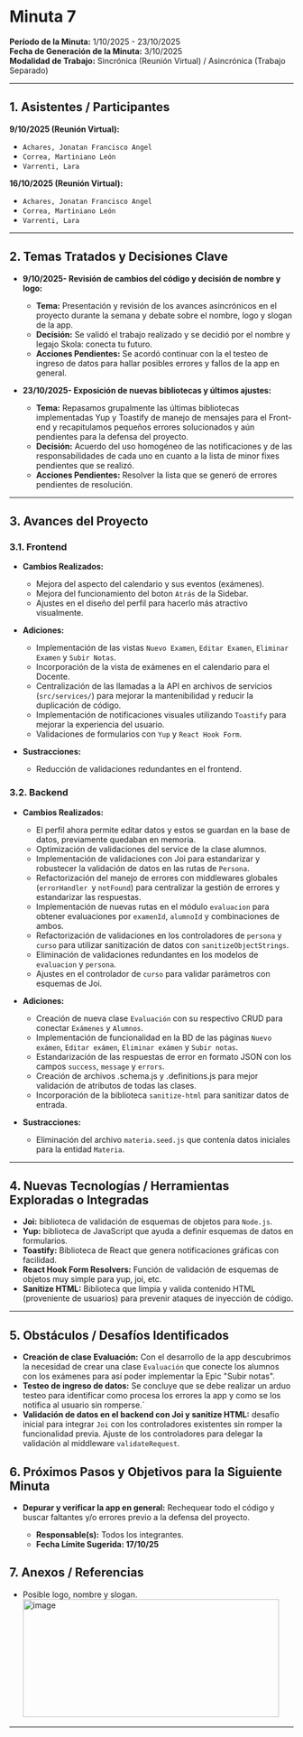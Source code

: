 # Minuta 7

**Período de la Minuta:** 1/10/2025 - 23/10/2025  
**Fecha de Generación de la Minuta:** 3/10/2025  
**Modalidad de Trabajo:** Sincrónica (Reunión Virtual) / Asincrónica (Trabajo Separado)

---

## 1. Asistentes / Participantes

**9/10/2025 (Reunión Virtual):**

- `Achares, Jonatan Francisco Angel`
- `Correa, Martiniano León`
- `Varrenti, Lara`

**16/10/2025 (Reunión Virtual):**

- `Achares, Jonatan Francisco Angel`
- `Correa, Martiniano León`
- `Varrenti, Lara`

---

## 2. Temas Tratados y Decisiones Clave

- **9/10/2025- Revisión de cambios del código y decisión de nombre y logo:**

  - **Tema:** Presentación y revisión de los avances asincrónicos en el proyecto durante la semana y debate sobre el nombre, logo y slogan de la app.
  - **Decisión:** Se validó el trabajo realizado y se decidió por el nombre y legajo Skola: conecta tu futuro.
  - **Acciones Pendientes:** Se acordó continuar con la el testeo de ingreso de datos para hallar posibles errores y fallos de la app en general.

- **23/10/2025- Exposición de nuevas bibliotecas y últimos ajustes:**

  - **Tema:** Repasamos grupalmente las últimas bibliotecas implementadas Yup y Toastify de manejo de mensajes para el Front-end y recapitulamos pequeños errores solucionados y aún pendientes para la defensa del proyecto.
  - **Decisión:** Acuerdo del uso homogéneo de las notificaciones y de las responsabilidades de cada uno en cuanto a la lista de minor fixes pendientes que se realizó.
  - **Acciones Pendientes:** Resolver la lista que se generó de errores pendientes de resolución.

---

## 3. Avances del Proyecto

### 3.1. Frontend

- **Cambios Realizados:**

  - Mejora del aspecto del calendario y sus eventos (exámenes).
  - Mejora del funcionamiento del boton `Atrás` de la Sidebar.
  - Ajustes en el diseño del perfil para hacerlo más atractivo visualmente.

- **Adiciones:**

  - Implementación de las vistas `Nuevo Examen`, `Editar Examen`, `Eliminar Examen` y `Subir Notas`.
  - Incorporación de la vista de exámenes en el calendario para el Docente.
  - Centralización de las llamadas a la API en archivos de servicios (`src/services/`) para mejorar la mantenibilidad y reducir la duplicación de código.
  - Implementación de notificaciones visuales utilizando `Toastify` para mejorar la experiencia del usuario.
  - Validaciones de formularios con `Yup` y `React Hook Form`.

- **Sustracciones:**
  - Reducción de validaciones redundantes en el frontend.

### 3.2. Backend

- **Cambios Realizados:**

  - El perfil ahora permite editar datos y estos se guardan en la base de datos, previamente quedaban en memoria.
  - Optimización de validaciones del service de la clase alumnos.
  - Implementación de validaciones con Joi para estandarizar y robustecer la validación de datos en las rutas de `Persona`.
  - Refactorización del manejo de errores con middlewares globales (`errorHandler `y `notFound`) para centralizar la gestión de errores y estandarizar las respuestas.
  - Implementación de nuevas rutas en el módulo `evaluacion` para obtener evaluaciones por `examenId`, `alumnoId` y combinaciones de ambos.
  - Refactorización de validaciones en los controladores de `persona` y `curso` para utilizar sanitización de datos con `sanitizeObjectStrings`.
  - Eliminación de validaciones redundantes en los modelos de `evaluacion` y `persona`.
  - Ajustes en el controlador de `curso` para validar parámetros con esquemas de Joi.

- **Adiciones:**

  - Creación de nueva clase `Evaluación` con su respectivo CRUD para conectar `Exámenes` y `Alumnos`.
  - Implementación de funcionalidad en la BD de las páginas `Nuevo exámen`, `Editar exámen`, `Eliminar exámen` y `Subir notas`.
  - Estandarización de las respuestas de error en formato JSON con los campos `success`, `message` y `errors`.
  - Creación de archivos .schema.js y .definitions.js para mejor validación de atributos de todas las clases.
  - Incorporación de la biblioteca `sanitize-html` para sanitizar datos de entrada.

- **Sustracciones:**

  - Eliminación del archivo `materia.seed.js` que contenía datos iniciales para la entidad `Materia`.

---

## 4. Nuevas Tecnologías / Herramientas Exploradas o Integradas

- **Joi:** biblioteca de validación de esquemas de objetos para `Node.js`.
- **Yup:** biblioteca de JavaScript que ayuda a definir esquemas de datos en formularios.
- **Toastify:** Biblioteca de React que genera notificaciones gráficas con facilidad.
- **React Hook Form Resolvers:** Función de validación de esquemas de objetos muy simple para yup, joi, etc.
- **Sanitize HTML:** Biblioteca que limpia y valida contenido HTML (proveniente de usuarios) para prevenir ataques de inyección de código.

---

## 5. Obstáculos / Desafíos Identificados

- **Creación de clase Evaluación:** Con el desarrollo de la app descubrimos la necesidad de crear una clase `Evaluación` que conecte los alumnos con los exámenes para así poder implementar la Epic "Subir notas".
- **Testeo de ingreso de datos:** Se concluye que se debe realizar un arduo testeo para identificar como procesa los errores la app y como se los notifica al usuario sin romperse.`
- **Validación de datos en el backend con Joi y sanitize HTML:** desafío inicial para integrar `Joi` con los controladores existentes sin romper la funcionalidad previa. Ajuste de los controladores para delegar la validación al middleware `validateRequest`.

## 6. Próximos Pasos y Objetivos para la Siguiente Minuta

- **Depurar y verificar la app en general:** Rechequear todo el código y buscar faltantes y/o errores previo a la defensa del proyecto.

  - **Responsable(s):** Todos los integrantes.
  - **Fecha Límite Sugerida: 17/10/25**

## 7. Anexos / Referencias

- Posible logo, nombre y slogan.  
   <img width="454" height="209" alt="image" src="https://github.com/user-attachments/assets/869bdef6-6c03-4633-b219-5b501ba499f3" />

---

